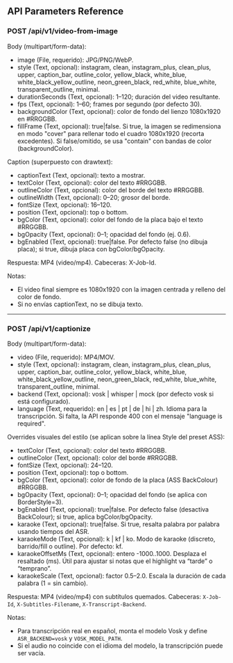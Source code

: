 ## API Parameters Reference

### POST /api/v1/video-from-image

Body (multipart/form-data):

- image (File, requerido): JPG/PNG/WebP.
 - style (Text, opcional): instagram, clean, instagram_plus, clean_plus, upper, caption_bar, outline_color, yellow_black, white_blue, white_black_yellow_outline, neon_green_black, red_white, blue_white, transparent_outline, minimal.
- durationSeconds (Text, opcional): 1–120; duración del video resultante.
- fps (Text, opcional): 1–60; frames por segundo (por defecto 30).
- backgroundColor (Text, opcional): color de fondo del lienzo 1080x1920 en #RRGGBB.
- fillFrame (Text, opcional): true|false. Si true, la imagen se redimensiona en modo "cover" para rellenar todo el cuadro 1080x1920 (recorta excedentes). Si false/omitido, se usa "contain" con bandas de color (backgroundColor).

Caption (superpuesto con drawtext):

- captionText (Text, opcional): texto a mostrar.
- textColor (Text, opcional): color del texto #RRGGBB.
- outlineColor (Text, opcional): color del borde del texto #RRGGBB.
- outlineWidth (Text, opcional): 0–20; grosor del borde.
- fontSize (Text, opcional): 16–120.
- position (Text, opcional): top o bottom.
- bgColor (Text, opcional): color del fondo de la placa bajo el texto #RRGGBB.
- bgOpacity (Text, opcional): 0–1; opacidad del fondo (ej. 0.6).
- bgEnabled (Text, opcional): true|false. Por defecto false (no dibuja placa); si true, dibuja placa con bgColor/bgOpacity.

Respuesta: MP4 (video/mp4). Cabeceras: X-Job-Id.

Notas:
- El video final siempre es 1080x1920 con la imagen centrada y relleno del color de fondo.
- Si no envías captionText, no se dibuja texto.

---

### POST /api/v1/captionize

Body (multipart/form-data):

- video (File, requerido): MP4/MOV.
 - style (Text, opcional): instagram, clean, instagram_plus, clean_plus, upper, caption_bar, outline_color, yellow_black, white_blue, white_black_yellow_outline, neon_green_black, red_white, blue_white, transparent_outline, minimal.
- backend (Text, opcional): vosk | whisper | mock (por defecto vosk si está configurado).
- language (Text, requerido): en | es | pt | de | hi | zh. Idioma para la transcripción. Si falta, la API responde 400 con el mensaje "language is required".

Overrides visuales del estilo (se aplican sobre la línea Style del preset ASS):

- textColor (Text, opcional): color del texto #RRGGBB.
- outlineColor (Text, opcional): color del borde #RRGGBB.
- fontSize (Text, opcional): 24–120.
- position (Text, opcional): top o bottom.
- bgColor (Text, opcional): color de fondo de la placa (ASS BackColour) #RRGGBB.
- bgOpacity (Text, opcional): 0–1; opacidad del fondo (se aplica con BorderStyle=3).
- bgEnabled (Text, opcional): true|false. Por defecto false (desactiva BackColour); si true, aplica bgColor/bgOpacity.
- karaoke (Text, opcional): true|false. Si true, resalta palabra por palabra usando tiempos del ASR.
- karaokeMode (Text, opcional): k | kf | ko. Modo de karaoke (discreto, barrido/fill o outline). Por defecto: kf.
 - karaokeOffsetMs (Text, opcional): entero -1000..1000. Desplaza el resaltado (ms). Útil para ajustar si notas que el highlight va “tarde” o “temprano”.
 - karaokeScale (Text, opcional): factor 0.5–2.0. Escala la duración de cada palabra (1 = sin cambio).

Respuesta: MP4 (video/mp4) con subtítulos quemados. Cabeceras: `X-Job-Id`, `X-Subtitles-Filename`, `X-Transcript-Backend`.

Notas:
- Para transcripción real en español, monta el modelo Vosk y define `ASR_BACKEND=vosk` y `VOSK_MODEL_PATH`.
- Si el audio no coincide con el idioma del modelo, la transcripción puede ser vacía.
